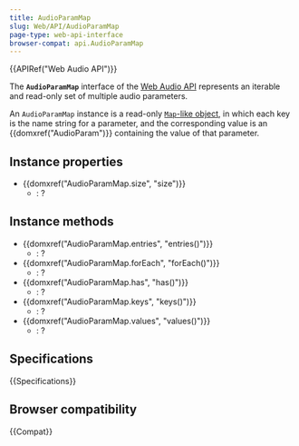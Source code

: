 ```yaml
---
title: AudioParamMap
slug: Web/API/AudioParamMap
page-type: web-api-interface
browser-compat: api.AudioParamMap
---
```


{{APIRef("Web Audio API")}}

The **`AudioParamMap`** interface of the [Web Audio API](/en-US/docs/Web/API/Web_Audio_API) represents an iterable and read-only set of multiple audio parameters.

An `AudioParamMap` instance is a read-only [`Map`-like object](/en-US/docs/Web/JavaScript/Reference/Global_Objects/Map#map-like_browser_apis), in which each key is the name string for a parameter, and the corresponding value is an {{domxref("AudioParam")}} containing the value of that parameter.

## Instance properties

- {{domxref("AudioParamMap.size", "size")}}
  - : ?

## Instance methods

- {{domxref("AudioParamMap.entries", "entries()")}}
  - : ?
- {{domxref("AudioParamMap.forEach", "forEach()")}}
  - : ?
- {{domxref("AudioParamMap.has", "has()")}}
  - : ?
- {{domxref("AudioParamMap.keys", "keys()")}}
  - : ?
- {{domxref("AudioParamMap.values", "values()")}}
  - : ?

## Specifications

{{Specifications}}

## Browser compatibility

{{Compat}}
